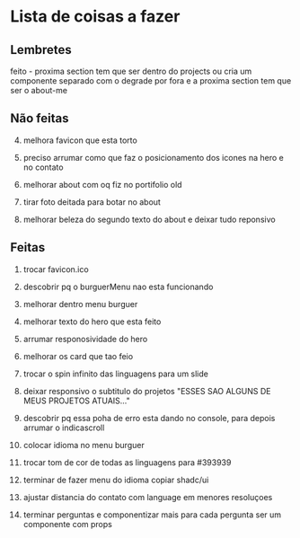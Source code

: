 # Lista de coisas a fazer

## Lembretes

feito - proxima section tem que ser dentro do projects ou cria um componente separado com o degrade por fora e a proxima section tem que ser o about-me

## Não feitas

4. melhora favicon que esta torto

5. preciso arrumar como que faz o posicionamento dos icones na hero e no contato

6. melhorar about com oq fiz no portifolio old

7. tirar foto deitada para botar no about

8. melhorar beleza do segundo texto do about e deixar tudo reponsivo

## Feitas

1. trocar favicon.ico

2. descobrir pq o burguerMenu nao esta funcionando
3. melhorar dentro menu burguer

4. melhorar texto do hero que esta feito

5. arrumar responosividade do hero

6. melhorar os card que tao feio

7. trocar o spin infinito das linguagens para um slide

8. deixar responsivo o subtitulo do projetos "ESSES SAO ALGUNS DE MEUS PROJETOS ATUAIS..."

9. descobrir pq essa poha de erro esta dando no console, para depois arrumar o indicascroll

10. colocar idioma no menu burguer

11. trocar tom de cor de todas as linguagens para #393939

12. terminar de fazer menu do idioma copiar shadc/ui

13. ajustar distancia do contato com language em menores resoluçoes

14. terminar perguntas e componentizar mais para cada pergunta ser um componente com props
